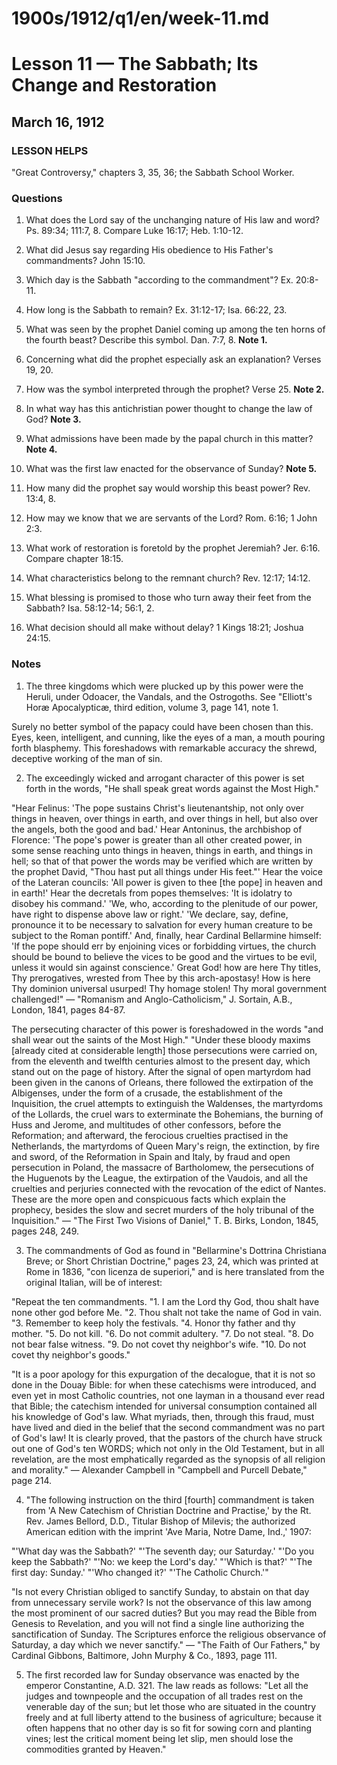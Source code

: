 # 1900s/1912/q1/en/week-11.md

# Lesson 11 — The Sabbath; Its Change and Restoration
## March 16, 1912

### LESSON HELPS
"Great Controversy," chapters 3, 35, 36; the Sabbath School Worker.

### Questions

1. What does the Lord say of the unchanging nature of His law and word? Ps. 89:34; 111:7, 8. Compare Luke 16:17; Heb. 1:10-12.

2. What did Jesus say regarding His obedience to His Father's commandments? John 15:10.

3. Which day is the Sabbath "according to the commandment"? Ex. 20:8-11.

4. How long is the Sabbath to remain? Ex. 31:12-17; Isa. 66:22, 23.

5. What was seen by the prophet Daniel coming up among the ten horns of the fourth beast? Describe this symbol. Dan. 7:7, 8. **Note 1.**

6. Concerning what did the prophet especially ask an explanation? Verses 19, 20.

7. How was the symbol interpreted through the prophet? Verse 25. **Note 2.**

8. In what way has this antichristian power thought to change the law of God? **Note 3.**

9. What admissions have been made by the papal church in this matter? **Note 4.**

10. What was the first law enacted for the observance of Sunday? **Note 5.**

11. How many did the prophet say would worship this beast power? Rev. 13:4, 8.

12. How may we know that we are servants of the Lord? Rom. 6:16; 1 John 2:3.

13. What work of restoration is foretold by the prophet Jeremiah? Jer. 6:16. Compare chapter 18:15.

14. What characteristics belong to the remnant church? Rev. 12:17; 14:12.

15. What blessing is promised to those who turn away their feet from the Sabbath? Isa. 58:12-14; 56:1, 2.

16. What decision should all make without delay? 1 Kings 18:21; Joshua 24:15.

### Notes

1. The three kingdoms which were plucked up by this power were the Heruli, under Odoacer, the Vandals, and the Ostrogoths. See "Elliott's Horæ Apocalypticæ, third edition, volume 3, page 141, note 1.

Surely no better symbol of the papacy could have been chosen than this. Eyes, keen, intelligent, and cunning, like the eyes of a man, a mouth pouring forth blasphemy. This foreshadows with remarkable accuracy the shrewd, deceptive working of the man of sin.

2. The exceedingly wicked and arrogant character of this power is set forth in the words, "He shall speak great words against the Most High."

"Hear Felinus: 'The pope sustains Christ's lieutenantship, not only over things in heaven, over things in earth, and over things in hell, but also over the angels, both the good and bad.' Hear Antoninus, the archbishop of Florence: 'The pope's power is greater than all other created power, in some sense reaching unto things in heaven, things in earth, and things in hell; so that of that power the words may be verified which are written by the prophet David, "Thou hast put all things under His feet."' Hear the voice of the Lateran councils: 'All power is given to thee [the pope] in heaven and in earth!' Hear the decretals from popes themselves: 'It is idolatry to disobey his command.' 'We, who, according to the plenitude of our power, have right to dispense above law or right.' 'We declare, say, define, pronounce it to be necessary to salvation for every human creature to be subject to the Roman pontiff.' And, finally, hear Cardinal Bellarmine himself: 'If the pope should err by enjoining vices or forbidding virtues, the church should be bound to believe the vices to be good and the virtues to be evil, unless it would sin against conscience.' Great God! how are here Thy titles, Thy prerogatives, wrested from Thee by this arch-apostasy! How is here Thy dominion universal usurped! Thy homage stolen! Thy moral government challenged!" — "Romanism and Anglo-Catholicism," J. Sortain, A.B., London, 1841, pages 84-87.

The persecuting character of this power is foreshadowed in the words "and shall wear out the saints of the Most High." "Under these bloody maxims [already cited at considerable length] those persecutions were carried on, from the eleventh and twelfth centuries almost to the present day, which stand out on the page of history. After the signal of open martyrdom had been given in the canons of Orleans, there followed the extirpation of the Albigenses, under the form of a crusade, the establishment of the Inquisition, the cruel attempts to extinguish the Waldenses, the martyrdoms of the Lollards, the cruel wars to exterminate the Bohemians, the burning of Huss and Jerome, and multitudes of other confessors, before the Reformation; and afterward, the ferocious cruelties practised in the Netherlands, the martyrdoms of Queen Mary's reign, the extinction, by fire and sword, of the Reformation in Spain and Italy, by fraud and open persecution in Poland, the massacre of Bartholomew, the persecutions of the Huguenots by the League, the extirpation of the Vaudois, and all the cruelties and perjuries connected with the revocation of the edict of Nantes. These are the more open and conspicuous facts which explain the prophecy, besides the slow and secret murders of the holy tribunal of the Inquisition." — "The First Two Visions of Daniel," T. B. Birks, London, 1845, pages 248, 249.

3. The commandments of God as found in "Bellarmine's Dottrina Christiana Breve; or Short Christian Doctrine," pages 23, 24, which was printed at Rome in 1836, "con licenza de superiori," and is here translated from the original Italian, will be of interest:

"Repeat the ten commandments.
"1. I am the Lord thy God, thou shalt have none other god before Me.
"2. Thou shalt not take the name of God in vain.
"3. Remember to keep holy the festivals.
"4. Honor thy father and thy mother.
"5. Do not kill.
"6. Do not commit adultery.
"7. Do not steal.
"8. Do not bear false witness.
"9. Do not covet thy neighbor's wife.
"10. Do not covet thy neighbor's goods."

"It is a poor apology for this expurgation of the decalogue, that it is not so done in the Douay Bible: for when these catechisms were introduced, and even yet in most Catholic countries, not one layman in a thousand ever read that Bible; the catechism intended for universal consumption contained all his knowledge of God's law. What myriads, then, through this fraud, must have lived and died in the belief that the second commandment was no part of God's law! It is clearly proved, that the pastors of the church have struck out one of God's ten WORDS; which not only in the Old Testament, but in all revelation, are the most emphatically regarded as the synopsis of all religion and morality." — Alexander Campbell in "Campbell and Purcell Debate," page 214.

4. "The following instruction on the third [fourth] commandment is taken from 'A New Catechism of Christian Doctrine and Practise,' by the Rt. Rev. James Bellord, D.D., Titular Bishop of Milevis; the authorized American edition with the imprint 'Ave Maria, Notre Dame, Ind.,' 1907:

"'What day was the Sabbath?'
"'The seventh day; our Saturday.'
"'Do you keep the Sabbath?'
"'No: we keep the Lord's day.'
"'Which is that?'
"'The first day: Sunday.'
"'Who changed it?'
"'The Catholic Church.'"

"Is not every Christian obliged to sanctify Sunday, to abstain on that day from unnecessary servile work? Is not the observance of this law among the most prominent of our sacred duties? But you may read the Bible from Genesis to Revelation, and you will not find a single line authorizing the sanctification of Sunday. The Scriptures enforce the religious observance of Saturday, a day which we never sanctify." — "The Faith of Our Fathers," by Cardinal Gibbons, Baltimore, John Murphy & Co., 1893, page 111.

5. The first recorded law for Sunday observance was enacted by the emperor Constantine, A.D. 321. The law reads as follows: "Let all the judges and townpeople and the occupation of all trades rest on the venerable day of the sun; but let those who are situated in the country freely and at full liberty attend to the business of agriculture; because it often happens that no other day is so fit for sowing corn and planting vines; lest the critical moment being let slip, men should lose the commodities granted by Heaven."